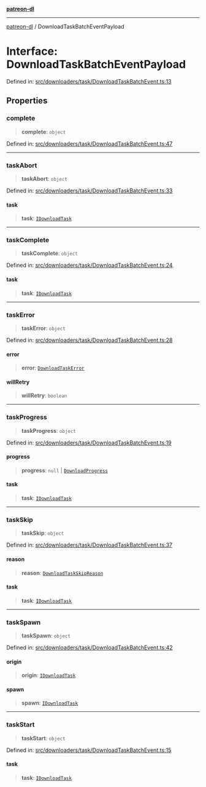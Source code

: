 [**patreon-dl**](../README.md)

***

[patreon-dl](../README.md) / DownloadTaskBatchEventPayload

# Interface: DownloadTaskBatchEventPayload

Defined in: [src/downloaders/task/DownloadTaskBatchEvent.ts:13](https://github.com/patrickkfkan/patreon-dl/blob/564e431e409ad640819c7b5ad600451c2bd07930/src/downloaders/task/DownloadTaskBatchEvent.ts#L13)

## Properties

### complete

> **complete**: `object`

Defined in: [src/downloaders/task/DownloadTaskBatchEvent.ts:47](https://github.com/patrickkfkan/patreon-dl/blob/564e431e409ad640819c7b5ad600451c2bd07930/src/downloaders/task/DownloadTaskBatchEvent.ts#L47)

***

### taskAbort

> **taskAbort**: `object`

Defined in: [src/downloaders/task/DownloadTaskBatchEvent.ts:33](https://github.com/patrickkfkan/patreon-dl/blob/564e431e409ad640819c7b5ad600451c2bd07930/src/downloaders/task/DownloadTaskBatchEvent.ts#L33)

#### task

> **task**: [`IDownloadTask`](IDownloadTask.md)

***

### taskComplete

> **taskComplete**: `object`

Defined in: [src/downloaders/task/DownloadTaskBatchEvent.ts:24](https://github.com/patrickkfkan/patreon-dl/blob/564e431e409ad640819c7b5ad600451c2bd07930/src/downloaders/task/DownloadTaskBatchEvent.ts#L24)

#### task

> **task**: [`IDownloadTask`](IDownloadTask.md)

***

### taskError

> **taskError**: `object`

Defined in: [src/downloaders/task/DownloadTaskBatchEvent.ts:28](https://github.com/patrickkfkan/patreon-dl/blob/564e431e409ad640819c7b5ad600451c2bd07930/src/downloaders/task/DownloadTaskBatchEvent.ts#L28)

#### error

> **error**: [`DownloadTaskError`](../classes/DownloadTaskError.md)

#### willRetry

> **willRetry**: `boolean`

***

### taskProgress

> **taskProgress**: `object`

Defined in: [src/downloaders/task/DownloadTaskBatchEvent.ts:19](https://github.com/patrickkfkan/patreon-dl/blob/564e431e409ad640819c7b5ad600451c2bd07930/src/downloaders/task/DownloadTaskBatchEvent.ts#L19)

#### progress

> **progress**: `null` \| [`DownloadProgress`](DownloadProgress.md)

#### task

> **task**: [`IDownloadTask`](IDownloadTask.md)

***

### taskSkip

> **taskSkip**: `object`

Defined in: [src/downloaders/task/DownloadTaskBatchEvent.ts:37](https://github.com/patrickkfkan/patreon-dl/blob/564e431e409ad640819c7b5ad600451c2bd07930/src/downloaders/task/DownloadTaskBatchEvent.ts#L37)

#### reason

> **reason**: [`DownloadTaskSkipReason`](../type-aliases/DownloadTaskSkipReason.md)

#### task

> **task**: [`IDownloadTask`](IDownloadTask.md)

***

### taskSpawn

> **taskSpawn**: `object`

Defined in: [src/downloaders/task/DownloadTaskBatchEvent.ts:42](https://github.com/patrickkfkan/patreon-dl/blob/564e431e409ad640819c7b5ad600451c2bd07930/src/downloaders/task/DownloadTaskBatchEvent.ts#L42)

#### origin

> **origin**: [`IDownloadTask`](IDownloadTask.md)

#### spawn

> **spawn**: [`IDownloadTask`](IDownloadTask.md)

***

### taskStart

> **taskStart**: `object`

Defined in: [src/downloaders/task/DownloadTaskBatchEvent.ts:15](https://github.com/patrickkfkan/patreon-dl/blob/564e431e409ad640819c7b5ad600451c2bd07930/src/downloaders/task/DownloadTaskBatchEvent.ts#L15)

#### task

> **task**: [`IDownloadTask`](IDownloadTask.md)
